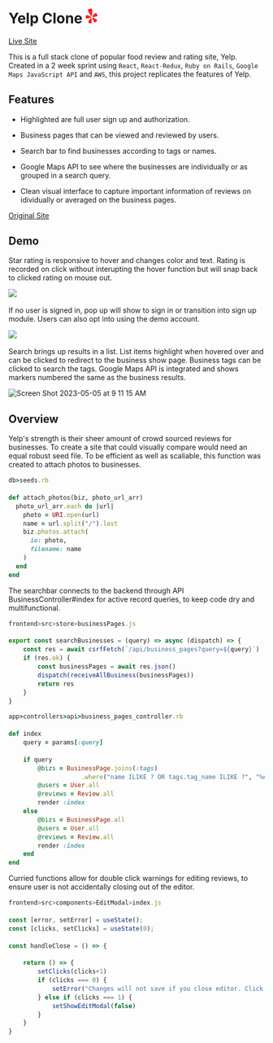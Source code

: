 # Yelp Clone <img src="frontend/public/images/icon.png" width="23" > 
 [Live Site](https://ylp.onrender.com/)

This is a full stack clone of popular food review and rating site, Yelp. Created in a 2 week sprint using `React`, `React-Redux`, `Ruby on Rails`, `Google Maps JavaScript API` and `AWS`, this project replicates the features of Yelp. 

## Features

* Highlighted are full user sign up and authorization. 

* Business pages that can be viewed and reviewed by users. 

* Search bar to find businesses according to tags or names. 

* Google Maps API to see where the businesses are individually or as grouped in a search query.

* Clean visual interface to capture important information of reviews on idividually or averaged on the business pages.


[Original Site](https://www.yelp.com/)

## Demo

Star rating is responsive to hover and changes color and text. Rating is recorded on click without interupting the hover function but will snap back to clicked rating on mouse out.

![](https://media.giphy.com/media/bpbsW9ZlDuorgPq1qV/giphy.gif)

If no user is signed in, pop up will show to sign in or transition into sign up module. Users can also opt into using the demo account.

![](https://media.giphy.com/media/1Let43yWcTCS81O0qI/giphy.gif)

Search brings up results in a list. List items highlight when hovered over and can be clicked to redirect to the business show page. Business tags can be clicked to search the tags. Google Maps API is integrated and shows markers numbered the same as the business results.

<img width="500" alt="Screen Shot 2023-05-05 at 9 11 15 AM" src="https://user-images.githubusercontent.com/121202044/236511636-113f0b62-331f-4b66-ac8b-79a3512a7a95.png">


## Overview

Yelp's strength is their sheer amount of crowd sourced reviews for businesses. To create a site that could visually compare would need an equal robust seed file. To be efficient as well as scaliable, this function was created to attach photos to businesses.

```ruby
db>seeds.rb

def attach_photos(biz, photo_url_arr) 
  photo_url_arr.each do |url|
    photo = URI.open(url)
    name = url.split("/").last
    biz.photos.attach(
      io: photo,
      filename: name
    )
  end
end
```

The searchbar connects to the backend through API BusinessController#index for active record queries, to keep code dry and multifunctional.

```js
frontend>src>store>businessPages.js

export const searchBusinesses = (query) => async (dispatch) => {
    const res = await csrfFetch(`/api/business_pages?query=${query}`)
    if (res.ok) {
        const businessPages = await res.json()
        dispatch(receiveAllBusiness(businessPages))
        return res
    }
}
```

```ruby
app>controllers>api>business_pages_controller.rb

def index 
    query = params[:query]
    
    if query 
        @bizs = BusinessPage.joins(:tags)
                    .where("name ILIKE ? OR tags.tag_name ILIKE ?", "%#{query}%", "%#{query}%")
        @users = User.all
        @reviews = Review.all
        render :index
    else
        @bizs = BusinessPage.all
        @users = User.all
        @reviews = Review.all
        render :index
    end
end
```

Curried functions allow for double click warnings for editing reviews, to ensure user is not accidentally closing out of the editor.

```js
frontend>src>components>EditModal>index.js

const [error, setError] = useState();
const [clicks, setClicks] = useState(0);

const handleClose = () => {

    return () => {
        setClicks(clicks+1)
        if (clicks === 0) {
            setError("Changes will not save if you close editor. Click again to confirm")
        } else if (clicks === 1) {
            setShowEditModal(false)
        }     
    }
}
```
